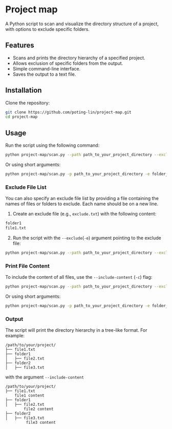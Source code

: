 # Project map
A Python script to scan and visualize the directory structure of a project, with options to exclude specific folders.


## Features
- Scans and prints the directory hierarchy of a specified project.
- Allows exclusion of specific folders from the output.
- Simple command-line interface.
- Saves the output to a text file.

## Installation
Clone the repository:
```sh
git clone https://github.com/poting-lin/project-map.git
cd project-map
```

## Usage
Run the script using the following command:

```sh
python project-map/scan.py --path path_to_your_project_directory --exclude folder_to_exclude1 folder_to_exclude2 --output output_file.txt
```

Or using short arguments:
```sh
python project-map/scan.py -p path_to_your_project_directory -e folder_to_exclude1 folder_to_exclude2 -o output_file.txt
```

### Exclude File List
You can also specify an exclude file list by providing a file containing the names of files or folders to exclude. Each name should be on a new line.

1. Create an exclude file (e.g., `exclude.txt`) with the following content:

```sh
folder1
file1.txt
```
2. Run the script with the `--exclude`(`-e`) argument pointing to the exclude file:
```sh
python project-map/scan.py --path path_to_your_project_directory --exclude exclude.txt --output output_file.txt
```

### Print File Content
To include the content of all files, use the `--include-content` (`-c`) flag:

```sh
python project-map/scan.py --path path_to_your_project_directory --exclude folder_to_exclude1 file_to_exclude1 --output output_file.txt --include-content
```
Or using short arguments:
```sh
python project-map/scan.py -p path_to_your_project_directory -e folder_to_exclude1 file_to_exclude1 -o output_file.txt -i
```


### Output
The script will print the directory hierarchy in a tree-like format. For example:

```
/path/to/your/project/
├── file1.txt
├── folder1
│   ├── file2.txt
├── folder2
│   ├── file3.txt
```
with the argument `--include-content`
```
/path/to/your/project/
├── file1.txt
    file1 content
├── folder1
│   ├── file2.txt
        file2 content
├── folder2
│   ├── file3.txt
         file3 content
```